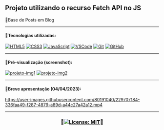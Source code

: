## Projeto utilizando o recurso Fetch API no JS
🔸Base de Posts em Blog
***
#### 🔸Tecnologias utilizadas:

[![HTML5](https://skills.thijs.gg/icons?i=html)](https://pt.wikipedia.org/wiki/HTML5)
[![CSS3](https://skills.thijs.gg/icons?i=css)](https://pt.wikipedia.org/wiki/CSS3)
[![JavaScript](https://skills.thijs.gg/icons?i=js)](https://pt.wikipedia.org/wiki/JavaScript)
[![VSCode](https://skills.thijs.gg/icons?i=vscode)](https://pt.wikipedia.org/wiki/Visual_Studio_Code)
[![Git](https://skills.thijs.gg/icons?i=git)](https://pt.wikipedia.org/wiki/Git)
[![GitHub](https://skills.thijs.gg/icons?i=github)](https://pt.wikipedia.org/wiki/GitHub)

***
#### 🔸Pré-visualização (screenshot):
[![projeto-img1](https://user-images.githubusercontent.com/80191040/229707706-4b8c11a1-5138-429a-b62b-3f03769227d5.png)](https://adriwco.github.io/fetch-api-js)
[![projeto-img2](https://user-images.githubusercontent.com/80191040/229707716-38b68981-87ac-4fdd-85ed-6c9c7a34fd48.png)](https://adriwco.github.io/fetch-api-js)

***
#### 🔸Breve apresentação (04/04/2023):
https://user-images.githubusercontent.com/80191040/229707184-336faa49-f287-4879-a89d-a44c27a42a12.mp4

***
### <p align="center">🔸[![License: MIT](https://img.shields.io/badge/License-MIT-red.svg)](https://opensource.org/licenses/MIT)🔸</p>





